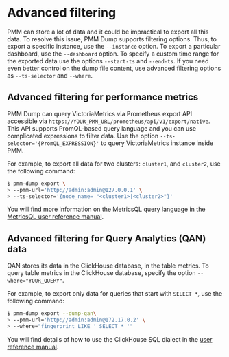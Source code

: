 # Advanced filtering

PMM can store a lot of data and it could be impractical to export all this data. To resolve this issue, PMM Dump supports filtering options. Thus, to export a specific instance, use the `--instance` option. To export a particular dashboard, use the `--dashboard` option. To specify a custom time range for the exported data use the options `--start-ts` and `--end-ts`. If you need even better control on the dump file content, use advanced filtering options as `--ts-selector` and `--where`.

## Advanced filtering for performance metrics

PMM Dump can query VictoriaMetrics via Prometheus export API accessible via `https://YOUR_PMM_URL/prometheus/api/v1/export/native`. This API supports PromQL-based query language and you can use complicated expressions to filter data. Use the option `--ts-selector='{PromQL_EXPRESSION}'` to query VictoriaMetrics instance inside PMM.

For example, to export all data for two clusters: `cluster1`, and `cluster2`, use the following command:

``` {.bash data-prompt="$" }
$ pmm-dump export \
> --pmm-url='http://admin:admin@127.0.0.1' \
> --ts-selector='{node_name= "<cluster1>|<cluster2>"}'
```

You will find more information on the MetricsQL query language in the [MetricsQL user reference manual](https://docs.victoriametrics.com/MetricsQL.html).

## Advanced filtering for Query Analytics (QAN) data

QAN stores its data in the ClickHouse database, in the table metrics. To query table metrics in the ClickHouse database, specify the option `--where="YOUR_QUERY"`.

For example, to export only data for queries that start with `SELECT *`, use the following command:

``` {.bash data-prompt="$" }
$ pmm-dump export --dump-qan\
> --pmm-url='http://admin:admin@172.17.0.2' \
> --where="fingerprint LIKE ' SELECT * '"
```

You will find details of how to use the ClickHouse SQL dialect in the [user reference manual](https://clickhouse.com/docs/en/sql-reference/syntax/).



